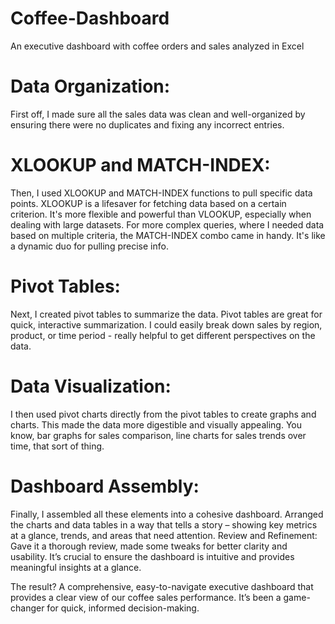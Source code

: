 # Coffee-Dashboard
An executive dashboard with coffee orders and sales analyzed in Excel

# Data Organization: 
First off, I made sure all the sales data was clean and well-organized by ensuring there were no duplicates and fixing any incorrect entries.

# XLOOKUP and MATCH-INDEX: 
Then, I used XLOOKUP and MATCH-INDEX functions to pull specific data points. XLOOKUP is a lifesaver for fetching data based on a certain criterion. It's more flexible and powerful than VLOOKUP, especially when dealing with large datasets. For more complex queries, where I needed data based on multiple criteria, the MATCH-INDEX combo came in handy. It's like a dynamic duo for pulling precise info.

# Pivot Tables: 
Next, I created pivot tables to summarize the data. Pivot tables are great for quick, interactive summarization. I could easily break down sales by region, product, or time period - really helpful to get different perspectives on the data.

# Data Visualization: 
I then used pivot charts directly from the pivot tables to create graphs and charts. This made the data more digestible and visually appealing. You know, bar graphs for sales comparison, line charts for sales trends over time, that sort of thing.

# Dashboard Assembly: 
Finally, I assembled all these elements into a cohesive dashboard. Arranged the charts and data tables in a way that tells a story – showing key metrics at a glance, trends, and areas that need attention.
Review and Refinement: Gave it a thorough review, made some tweaks for better clarity and usability. It’s crucial to ensure the dashboard is intuitive and provides meaningful insights at a glance.

The result? A comprehensive, easy-to-navigate executive dashboard that provides a clear view of our coffee sales performance. It’s been a game-changer for quick, informed decision-making. 
